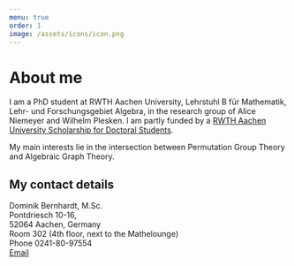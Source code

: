 ```yaml
---
menu: true
order: 1
image: /assets/icons/icon.png
---
```


# About me

I am a PhD student at RWTH Aachen University, Lehrstuhl B für Mathematik, Lehr- und Forschungsgebiet
Algebra, in the research group of Alice Niemeyer and Wilhelm Plesken. I am partly funded by a
[RWTH Aachen University Scholarship for Doctoral Students](http://www.rwth-aachen.de/cms/root/Studium/Im-Studium/Stipendien-Foerderung/~bgzk/RWTH-Graduiertenfoerderung/?lidx=1).

My main interests lie in the intersection between Permutation Group Theory and Algebraic Graph Theory.

## My contact details  
Dominik Bernhardt, M.Sc.  
   Pontdriesch 10-16,  
   52064 Aachen, Germany  
   Room 302 (4th floor, next to the Mathelounge)  
   Phone 0241-80-97554  
   [Email](mailto:bernhardt@mathb.rwth-aachen.de)
